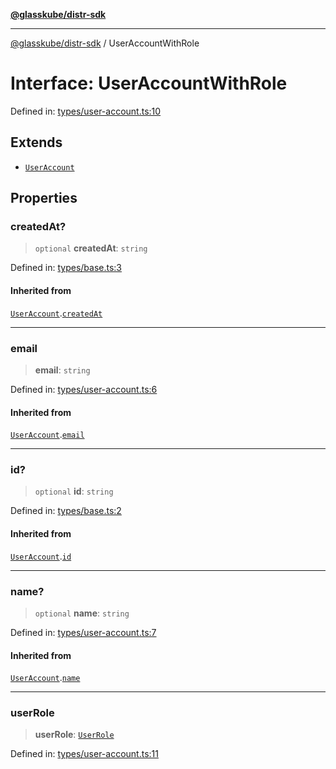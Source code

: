 [**@glasskube/distr-sdk**](../README.md)

***

[@glasskube/distr-sdk](../README.md) / UserAccountWithRole

# Interface: UserAccountWithRole

Defined in: [types/user-account.ts:10](https://github.com/glasskube/distr/blob/1c5d885406264f4301a9de61610438b702cea814/sdk/js/src/types/user-account.ts#L10)

## Extends

- [`UserAccount`](UserAccount.md)

## Properties

### createdAt?

> `optional` **createdAt**: `string`

Defined in: [types/base.ts:3](https://github.com/glasskube/distr/blob/1c5d885406264f4301a9de61610438b702cea814/sdk/js/src/types/base.ts#L3)

#### Inherited from

[`UserAccount`](UserAccount.md).[`createdAt`](UserAccount.md#createdat)

***

### email

> **email**: `string`

Defined in: [types/user-account.ts:6](https://github.com/glasskube/distr/blob/1c5d885406264f4301a9de61610438b702cea814/sdk/js/src/types/user-account.ts#L6)

#### Inherited from

[`UserAccount`](UserAccount.md).[`email`](UserAccount.md#email)

***

### id?

> `optional` **id**: `string`

Defined in: [types/base.ts:2](https://github.com/glasskube/distr/blob/1c5d885406264f4301a9de61610438b702cea814/sdk/js/src/types/base.ts#L2)

#### Inherited from

[`UserAccount`](UserAccount.md).[`id`](UserAccount.md#id)

***

### name?

> `optional` **name**: `string`

Defined in: [types/user-account.ts:7](https://github.com/glasskube/distr/blob/1c5d885406264f4301a9de61610438b702cea814/sdk/js/src/types/user-account.ts#L7)

#### Inherited from

[`UserAccount`](UserAccount.md).[`name`](UserAccount.md#name)

***

### userRole

> **userRole**: [`UserRole`](../type-aliases/UserRole.md)

Defined in: [types/user-account.ts:11](https://github.com/glasskube/distr/blob/1c5d885406264f4301a9de61610438b702cea814/sdk/js/src/types/user-account.ts#L11)
